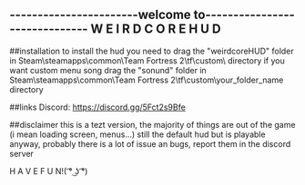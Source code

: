 -----------------------welcome to------------------------------
				W E I R D C O R E H U D
---------------------------------------------------------------

##installation
to install the hud you need to drag the "weirdcoreHUD" folder in Steam\steamapps\common\Team Fortress 2\tf\custom\ directory
if you want custom menu song drag the "sonund" folder in Steam\steamapps\common\Team Fortress 2\tf\custom\your_folder_name directory

##links
Discord: https://discord.gg/5Fct2s9Bfe

##disclaimer
this is a tezt version, the majority of things are out of the game (i mean loading screen, menus...) still the default hud but is playable anyway, probably there is a lot of issue an bugs, report them in the discord server

H A V E F U N!( ͡° ͜ʖ ͡°)